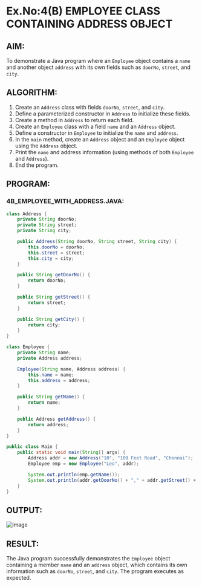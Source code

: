 # Ex.No:4(B) EMPLOYEE CLASS CONTAINING ADDRESS OBJECT

## AIM:
To demonstrate a Java program where an `Employee` object contains a `name` and another object `address` with its own fields such as `doorNo`, `street`, and `city`.

## ALGORITHM:
1. Create an `Address` class with fields `doorNo`, `street`, and `city`.
2. Define a parameterized constructor in `Address` to initialize these fields.
3. Create a method in `Address` to return each field.
4. Create an `Employee` class with a field `name` and an `Address` object.
5. Define a constructor in `Employee` to initialize the `name` and `address`.
6. In the `main` method, create an `Address` object and an `Employee` object using the `Address` object.
7. Print the `name` and address information (using methods of both `Employee` and `Address`).
8. End the program.

## PROGRAM:

### 4B_EMPLOYEE_WITH_ADDRESS.JAVA:
```java
class Address {
    private String doorNo;
    private String street;
    private String city;

    public Address(String doorNo, String street, String city) {
        this.doorNo = doorNo;
        this.street = street;
        this.city = city;
    }

    public String getDoorNo() {
        return doorNo;
    }

    public String getStreet() {
        return street;
    }

    public String getCity() {
        return city;
    }
}

class Employee {
    private String name;
    private Address address;

    Employee(String name, Address address) {
        this.name = name;
        this.address = address;
    }

    public String getName() {
        return name;
    }

    public Address getAddress() {
        return address;
    }
}

public class Main {
    public static void main(String[] args) {
        Address addr = new Address("10", "100 Feet Road", "Chennai");
        Employee emp = new Employee("Leo", addr);

        System.out.println(emp.getName());
        System.out.println(addr.getDoorNo() + "," + addr.getStreet() + "," + addr.getCity());
    }
}
```

## OUTPUT:
![image](https://github.com/user-attachments/assets/5dcdf2a6-a8aa-4ae6-b401-12abe2ab0333)


## RESULT:
The Java program successfully demonstrates the `Employee` object containing a member `name` and an `address` object, which contains its own information such as `doorNo`, `street`, and `city`. The program executes as expected.
